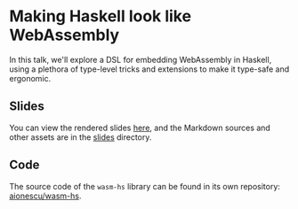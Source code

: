 # Making Haskell look like WebAssembly

In this talk, we'll explore a DSL for embedding WebAssembly in Haskell, using a plethora of type-level tricks and extensions to make it type-safe and ergonomic.

## Slides

You can view the rendered slides [here](https://aionescu.github.io/talks/2022-07-20-parser-combinators/slides/Slides), and the Markdown sources and other assets are in the [slides](slides) directory.

## Code

The source code of the `wasm-hs` library can be found in its own repository: [aionescu/wasm-hs](https://github.com/aionescu/wasm-hs).
